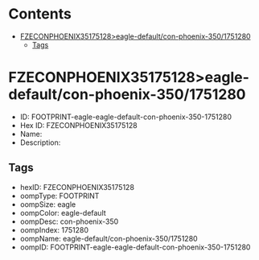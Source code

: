 



Contents
========

* [FZECONPHOENIX35175128>eagle-default/con-phoenix-350/1751280](#fzeconphoenix35175128eagle-defaultcon-phoenix-3501751280)
	* [Tags](#tags)

# FZECONPHOENIX35175128>eagle-default/con-phoenix-350/1751280

- ID: FOOTPRINT-eagle-eagle-default-con-phoenix-350-1751280
- Hex ID: FZECONPHOENIX35175128
- Name: 
- Description: 

## Tags

- hexID: FZECONPHOENIX35175128
- oompType: FOOTPRINT
- oompSize: eagle
- oompColor: eagle-default
- oompDesc: con-phoenix-350
- oompIndex: 1751280
- oompName: eagle-default/con-phoenix-350/1751280
- oompID: FOOTPRINT-eagle-eagle-default-con-phoenix-350-1751280
